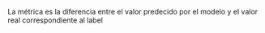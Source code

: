 La métrica es la diferencia entre el valor predecido por el modelo y el valor real correspondiente al label